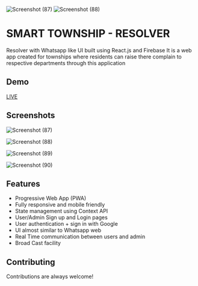 ![Screenshot (87)](https://github.com/PureshwarGonekar/Hal-Smart_Township/assets/88015818/ba211b08-fdff-43a2-9be6-c48b8da42b40)
![Screenshot (88)](https://github.com/PureshwarGonekar/Hal-Smart_Township/assets/88015818/40a9241f-0b85-47b2-88e5-2546a40352b3)

# SMART TOWNSHIP - RESOLVER 

Resolver with Whatsapp like UI built using React.js and Firebase
It is a web app created for townships where residents can raise there complain to respective departments through this application


## Demo

[LIVE](https://hal-smart-township.web.app)


## Screenshots
![Screenshot (87)](https://github.com/PureshwarGonekar/Hal-Smart_Township/assets/88015818/86585da7-68e1-499a-aa67-a59c9ed1bd74)

![Screenshot (88)](https://github.com/PureshwarGonekar/Hal-Smart_Township/assets/88015818/5b72f090-6bf8-4935-a19e-e4647f967403)

![Screenshot (89)](https://github.com/PureshwarGonekar/Hal-Smart_Township/assets/88015818/ee61bcf6-73b1-4881-88b1-e45bb833f411)

![Screenshot (90)](https://github.com/PureshwarGonekar/Hal-Smart_Township/assets/88015818/97fe3f56-1b89-4319-a280-0956e880baba)

## Features

- Progressive Web App (PWA)
- Fully responsive and mobile friendly
- State management using Context API
- User/Admin Sign up and Login pages
- User authentication + sign in with Google
- UI almost similar to Whatsapp web
- Real Time communication between users and admin
- Broad Cast facility 

  
## Contributing

Contributions are always welcome!

  

  
  
